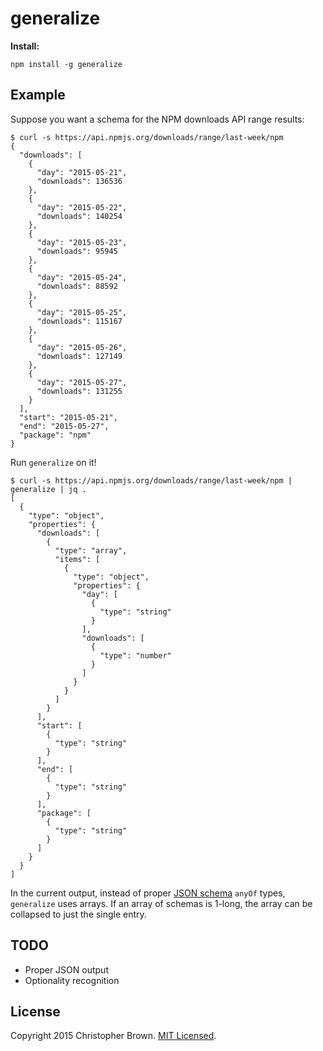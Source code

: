 # generalize

**Install:**

    npm install -g generalize

## Example

Suppose you want a schema for the NPM downloads API range results:

    $ curl -s https://api.npmjs.org/downloads/range/last-week/npm
    {
      "downloads": [
        {
          "day": "2015-05-21",
          "downloads": 136536
        },
        {
          "day": "2015-05-22",
          "downloads": 140254
        },
        {
          "day": "2015-05-23",
          "downloads": 95945
        },
        {
          "day": "2015-05-24",
          "downloads": 88592
        },
        {
          "day": "2015-05-25",
          "downloads": 115167
        },
        {
          "day": "2015-05-26",
          "downloads": 127149
        },
        {
          "day": "2015-05-27",
          "downloads": 131255
        }
      ],
      "start": "2015-05-21",
      "end": "2015-05-27",
      "package": "npm"
    }

Run `generalize` on it!

    $ curl -s https://api.npmjs.org/downloads/range/last-week/npm | generalize | jq .
    [
      {
        "type": "object",
        "properties": {
          "downloads": [
            {
              "type": "array",
              "items": [
                {
                  "type": "object",
                  "properties": {
                    "day": [
                      {
                        "type": "string"
                      }
                    ],
                    "downloads": [
                      {
                        "type": "number"
                      }
                    ]
                  }
                }
              ]
            }
          ],
          "start": [
            {
              "type": "string"
            }
          ],
          "end": [
            {
              "type": "string"
            }
          ],
          "package": [
            {
              "type": "string"
            }
          ]
        }
      }
    ]

In the current output, instead of proper [JSON schema](http://json-schema.org/) `anyOf` types, `generalize` uses arrays.
If an array of schemas is 1-long, the array can be collapsed to just the single entry.


## TODO

* Proper JSON output
* Optionality recognition


## License

Copyright 2015 Christopher Brown. [MIT Licensed](http://opensource.org/licenses/MIT).
